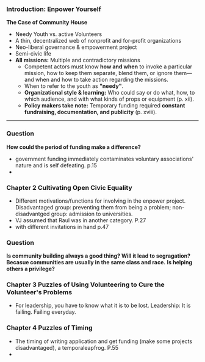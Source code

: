 
### Introduction: Enpower Yourself 
**The Case of Community House**  
- Needy Youth vs. active Volunteers
- A thin, decentralized web of nonprofit and for-profit organizations  
- Neo-liberal governance & empowerment project  
- Semi-civic life
- **All missions:** Multiple and contradictory missions  
  - Competent actors must know **how and when** to invoke a particular mission, how to keep them separate, blend them, or ignore them—and when and how to take action regarding the missions.  
  - When to refer to the youth as **"needy"**.  
  - **Organizational style & learning:** Who could say or do what, how, to which audience, and with what kinds of props or equipment (p. xii).  
  - **Policy makers take note:** Temporary funding required **constant fundraising, documentation, and publicity** (p. xviii).  

---

### **Question**  
**How could the period of funding make a difference?**  

- government funding immediately contaminates voluntary associations' nature and is self defeating. p.15
- 
### Chapter 2 Cultivating Open Civic Equality
- Different motivations/functions for involving in the enpower project. Disadvantaged group: preventing them from being a problem; non-disadvantged group: admission to universities.
- VJ assumed that Raul was in another category. P.27
- with different invitations in hand p.47 

### **Question**  
**Is community building always a good thing? Will it lead to segragation? Becasue communities are usually in the same class and race.**
**Is helping others a privilege?**

### Chapter 3 Puzzles of Using Volunteering to Cure the Volunteer's Problems 
- For leadership, you have to know what it is to be lost. Leadership: It is failing. Failing everyday.  

### Chapter 4 Puzzles of Timing 
- The timing of writing application and get funding (make some projects disadvantaged), a temporaleapfrog. P.55
- 
